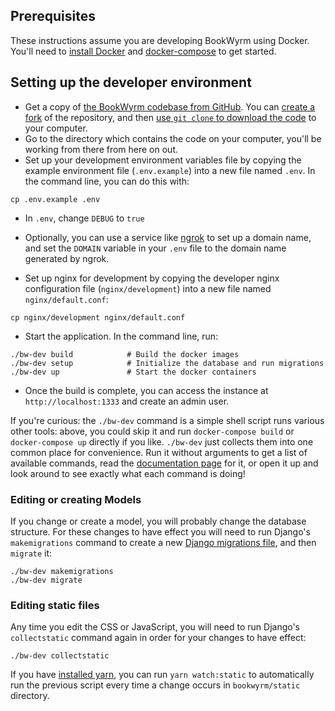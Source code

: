 [comment]: <> (Title: Developer Environment)
[comment]: <> (Date: 2021-04-12)
[comment]: <> (Order: 2)

## Prerequisites

These instructions assume you are developing BookWyrm using Docker. You'll need to [install Docker](https://docs.docker.com/engine/install/) and [docker-compose](https://docs.docker.com/compose/install/) to get started.

## Setting up the developer environment

- Get a copy of [the BookWyrm codebase from GitHub](https://github.com/bookwyrm-social/bookwyrm). You can [create a fork](https://docs.github.com/en/get-started/quickstart/fork-a-repo) of the repository, and then [use `git clone` to download the code](https://docs.github.com/en/github/creating-cloning-and-archiving-repositories/cloning-a-repository-from-github/cloning-a-repository) to your computer.
- Go to the directory which contains the code on your computer, you'll be working from there from here on out.
- Set up your development environment variables file by copying the example environment file (`.env.example`) into a new file named `.env`. In the command line, you can do this with:
``` { .sh }
cp .env.example .env
```
- In `.env`, change `DEBUG` to `true`
- Optionally, you can use a service like [ngrok](https://ngrok.com/) to set up a domain name, and set the `DOMAIN` variable in your `.env` file to the domain name generated by ngrok.

- Set up nginx for development by copying the developer nginx configuration file (`nginx/development`) into a new file named `nginx/default.conf`:
``` { .sh }
cp nginx/development nginx/default.conf
```

- Start the application. In the command line, run:
``` { .sh }
./bw-dev build            # Build the docker images
./bw-dev setup            # Initialize the database and run migrations
./bw-dev up               # Start the docker containers
```
- Once the build is complete, you can access the instance at `http://localhost:1333` and create an admin user.

If you're curious: the `./bw-dev` command is a simple shell script runs various other tools: above, you could skip it and run `docker-compose build` or `docker-compose up` directly if you like. `./bw-dev` just collects them into one common place for convenience. Run it without arguments to get a list of available commands, read the [documentation page](/command-line-tool.html) for it, or open it up and look around to see exactly what each command is doing!

### Editing or creating Models

If you change or create a model, you will probably change the database structure. For these changes to have effect you will need to run Django's `makemigrations` command to create a new [Django migrations file](https://docs.djangoproject.com/en/3.2/topics/migrations), and then `migrate` it:

``` { .sh }
./bw-dev makemigrations
./bw-dev migrate
```

### Editing static files
Any time you edit the CSS or JavaScript, you will need to run Django's `collectstatic` command again in order for your changes to have effect:
``` { .sh }
./bw-dev collectstatic
```

If you have [installed yarn](https://yarnpkg.com/getting-started/install), you can run `yarn watch:static` to automatically run the previous script every time a change occurs in `bookwyrm/static` directory.
